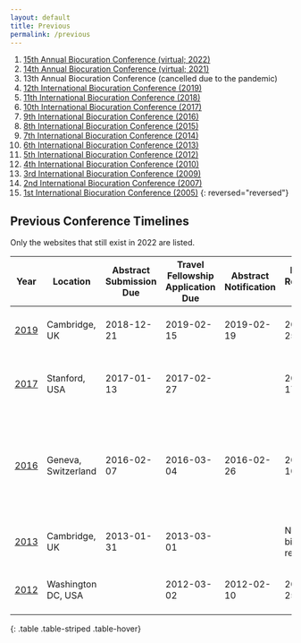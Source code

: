 ```yaml
---
layout: default
title: Previous
permalink: /previous
---
```

1. [15th Annual Biocuration Conference (virtual; 2022)](https://scholia.toolforge.org/event/Q109407979)
1. [14th Annual Biocuration Conference (virtual; 2021)](https://scholia.toolforge.org/event/Q106485991)
1. 13th Annual Biocuration Conference (cancelled due to the pandemic)
1. [12th International Biocuration Conference (2019)](https://scholia.toolforge.org/event/Q106486175)
1. [11th International Biocuration Conference (2018)](https://scholia.toolforge.org/event/Q109408084)
1. [10th International Biocuration Conference (2017)](https://scholia.toolforge.org/event/Q109408123)
1. [9th International Biocuration Conference (2016)](https://scholia.toolforge.org/event/Q109408121)
1. [8th International Biocuration Conference (2015)](https://scholia.toolforge.org/event/Q109408119)
1. [7th International Biocuration Conference (2014)](https://scholia.toolforge.org/event/Q109408118)
1. [6th International Biocuration Conference (2013)](https://scholia.toolforge.org/event/Q109408114)
1. [5th International Biocuration Conference (2012)](https://scholia.toolforge.org/event/Q109408111)
1. [4th International Biocuration Conference (2010)](https://scholia.toolforge.org/event/Q109408109)
1. [3rd International Biocuration Conference (2009)](https://scholia.toolforge.org/event/Q109408106)
1. [2nd International Biocuration Conference (2007)](https://scholia.toolforge.org/event/Q109408103)
1. [1st International Biocuration Conference (2005)](https://scholia.toolforge.org/event/Q109408101)
{: reversed="reversed"}


## Previous Conference Timelines

Only the websites that still exist in 2022 are listed.

| Year                                                              | Location             | Abstract Submission Due | Travel Fellowship Application Due | Abstract Notification | Early Bird Registration Ends | Travel Fellowship Notification | Registration Ends | Registration Full Prices                                                                                            | Start Date | Notes                                                                        |
|-------------------------------------------------------------------|----------------------|-------------------------|-----------------------------------|-----------------------|------------------------------|--------------------------------|-------------------|---------------------------------------------------------------------------------------------------------------------|------------|------------------------------------------------------------------------------|
| [2019](https://www.biocuration2019.org/)                          | Cambridge, UK        | 2018-12-21              | 2019-02-15                        | 2019-02-19            | 2019-02-25                   | 2019-03-01                     | 2019-04-01        | 450, 550, 300, 400, 125, 225 ([see here](https://www.biocuration2019.org/registration)                              | 2019-04-07 |                                                                              |
| [2017](https://med.stanford.edu/biocuration.html)                 | Stanford, USA        | 2017-01-13              | 2017-02-27                        |                       | 2017-02-17                   | 2017-03-03                     | 2017-03-17        | *unlisted*                                                                                                          | 2017-03-26 | ISB member saves $100 on registration                                        |
| [2016](https://www.isb-sib.ch/events/biocuration2016/)            | Geneva, Switzerland  | 2016-02-07              | 2016-03-04                        | 2016-02-26            | 2016-03-10                   |                                | 2016-04-01        | 550, 650, 450, 550, 300, 400 ([see here](https://www.isb-sib.ch/events/biocuration2016/registration))               | 2016-04-10 | ISB member saves $100 on registration, early bird saves $100 on registration |
| [2013](https://www.ebi.ac.uk/biocuration2013/)                    | Cambridge, UK        | 2013-01-31              | 2013-03-01                        |                       | No early bird registration.  | 2013-03-08                     | 2013-03-31        | 500, 600, 350, 450, 200, 300 ([see here](https://www.ebi.ac.uk/biocuration2013/content/registration))               | 2013-04-07 |                                                                              |
| [2012](https://proteininformationresource.org/biocuration2012/)   | Washington DC, USA   |                         | 2012-03-02                        | 2012-02-10            | 2012-02-25                   | 2012-03-09                     |                   | 700, 800, 450, 550, 250, 350 ([see here](https://proteininformationresource.org/biocuration2012/registration.html)) | 2012-04-02 |                                                                              |
{: .table .table-striped .table-hover}
